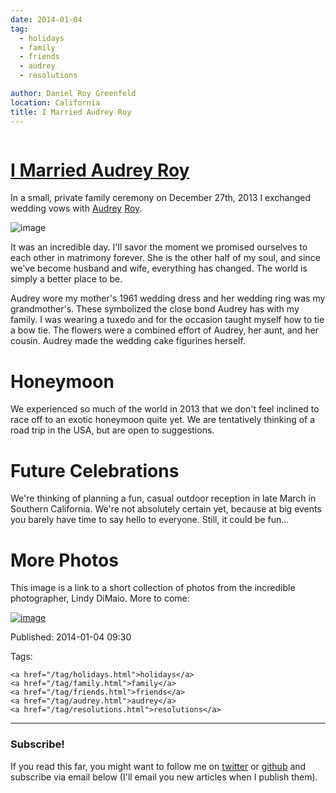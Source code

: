 ```yaml
---
date: 2014-01-04
tag:
  - holidays
  - family
  - friends
  - audrey
  - resolutions

author: Daniel Roy Greenfeld
location: California
title: I Married Audrey Roy
---
```


<div class="twelve wide column">
  <h1 class="ui block header">
    <div class="content">
      <a href="/i-married-audrey-roy.html">I Married Audrey Roy</a>
    </div>
  </h1>
  <p>
    In a small, private family ceremony on December 27th, 2013 I exchanged
    wedding vows with <a href="http://audreyr.com" target="_blank">Audrey</a>
    <a href="http://audreymroy.com" target="_blank">Roy</a>.
  </p>
  <p><img alt="image" src="https://s3.amazonaws.com/pydanny/vows.jpg" /></p>
  <p>
    It was an incredible day. I'll savor the moment we promised ourselves to
    each other in matrimony forever. She is the other half of my soul, and since
    we've become husband and wife, everything has changed. The world is simply a
    better place to be.
  </p>
  <p>
    Audrey wore my mother's 1961 wedding dress and her wedding ring was my
    grandmother's. These symbolized the close bond Audrey has with my family. I
    was wearing a tuxedo and for the occasion taught myself how to tie a bow
    tie. The flowers were a combined effort of Audrey, her aunt, and her cousin.
    Audrey made the wedding cake figurines herself.
  </p>
  <h1 id="honeymoon">Honeymoon</h1>
  <p>
    We experienced so much of the world in 2013 that we don't feel inclined to
    race off to an exotic honeymoon quite yet. We are tentatively thinking of a
    road trip in the USA, but are open to suggestions.
  </p>
  <h1 id="future-celebrations">Future Celebrations</h1>
  <p>
    We're thinking of planning a fun, casual outdoor reception in late March in
    Southern California. We're not absolutely certain yet, because at big events
    you barely have time to say hello to everyone. Still, it could be fun...
  </p>
  <h1 id="more-photos">More Photos</h1>
  <p>
    This image is a link to a short collection of photos from the incredible
    photographer, Lindy DiMaio. More to come:
  </p>
  <p>
    <a href="http://www.2scoops.co/3p/" target="_blank"
      ><img alt="image" src="https://s3.amazonaws.com/pydanny/couple.jpg"
    /></a>
  </p>
  <p>Published: 2014-01-04 09:30</p>
  <p>
    Tags:

    <a href="/tag/holidays.html">holidays</a>
    <a href="/tag/family.html">family</a>
    <a href="/tag/friends.html">friends</a>
    <a href="/tag/audrey.html">audrey</a>
    <a href="/tag/resolutions.html">resolutions</a>
  </p>
  <hr />
  <h3 class="ui header">Subscribe!</h3>
  <p>
    If you read this far, you might want to follow me on
    <a href="https://twitter.com/pydanny">twitter</a> or
    <a href="https://github.com/pydanny">github</a> and subscribe via email
    below (I'll email you new articles when I publish them).
  </p>
   
</div>
